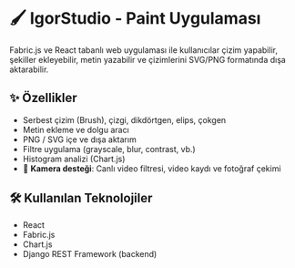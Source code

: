 # 🖌️ IgorStudio - Paint Uygulaması

Fabric.js ve React tabanlı web uygulaması ile kullanıcılar çizim yapabilir, şekiller ekleyebilir, metin yazabilir ve çizimlerini SVG/PNG formatında dışa aktarabilir.

## ✨ Özellikler

- Serbest çizim (Brush), çizgi, dikdörtgen, elips, çokgen
- Metin ekleme ve dolgu aracı
- PNG / SVG içe ve dışa aktarım
- Filtre uygulama (grayscale, blur, contrast, vb.)
- Histogram analizi (Chart.js)
- 🎥 **Kamera desteği**: Canlı video filtresi, video kaydı ve fotoğraf çekimi

## 🛠️ Kullanılan Teknolojiler

- React  
- Fabric.js  
- Chart.js  
- Django REST Framework (backend)
